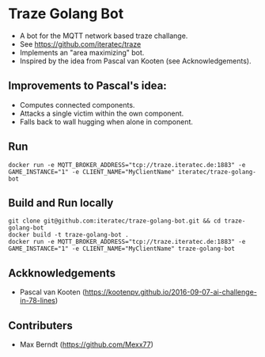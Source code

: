 # Traze Golang Bot

* A bot for the MQTT network based traze challange.
* See https://github.com/iteratec/traze 
* Implements an "area maximizing" bot.
* Inspired by the idea from Pascal van Kooten (see Acknowledgements).

## Improvements to Pascal's idea:
* Computes connected components.
* Attacks a single victim within the own component.
* Falls back to wall hugging when alone in component.

## Run
`docker run -e MQTT_BROKER_ADDRESS="tcp://traze.iteratec.de:1883" -e GAME_INSTANCE="1" -e CLIENT_NAME="MyClientName" iteratec/traze-golang-bot`

## Build and Run locally
```
git clone git@github.com:iteratec/traze-golang-bot.git && cd traze-golang-bot
docker build -t traze-golang-bot .
docker run -e MQTT_BROKER_ADDRESS="tcp://traze.iteratec.de:1883" -e GAME_INSTANCE="1" -e CLIENT_NAME="MyClientName" traze-golang-bot
```

## Ackknowledgements
* Pascal van Kooten (https://kootenpv.github.io/2016-09-07-ai-challenge-in-78-lines)

## Contributers
* Max Berndt (https://github.com/Mexx77)
